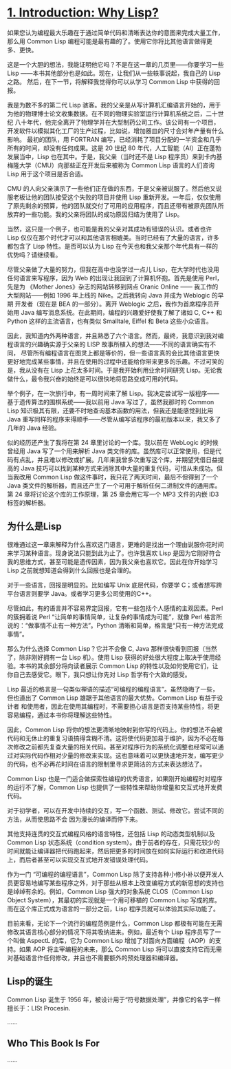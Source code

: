 # [1. Introduction: Why Lisp?](http://www.gigamonkeys.com/book/introduction-why-lisp.html)

如果您认为编程最大乐趣在于通过简单代码和清晰表达你的意图来完成大量工作，那么用 Common Lisp 编程可能是最有趣的了。使用它你将比其他语言做得更多、更快。


这是一个大胆的想法，我能证明他它吗？不是在这一章的几页里——你要学习一些 Lisp ——本书其他部分也是如此。现在，让我们从一些轶事说起，我自己的 Lisp 之路。
然后，在下一节，将解释我觉得你可以从学习 Common Lisp 中获得的回报。


我是为数不多的第二代 Lisp 骇客。我的父亲是从写计算机汇编语言开始的，用于为他的物理博士论文收集数据。在不同的物理实验室运行计算机系统之后，二十世纪
八十年代，他完全离开了物理学并在大型制药公司工作。该公司有一个项目，开发软件以模拟其化工厂的生产过程，比如说，增加器皿的尺寸会对年产量有什么影响。
最初的团队，用 FORTRAN 编写，已经消耗了项目分配的一半资金和几乎所有的时间，却没有任何成果。这是 20 世纪 80 年代，人工智能（AI）正在蓬勃发展当中，Lisp 也在其中。于是，我父亲（当时还不是 Lisp 程序员）来到卡内基梅隆大学（CMU）向那些正在开发后来被称为 Common Lisp 语言的人们咨询 Lisp 用于这个项目是否合适。

CMU 的人向父亲演示了一些他们正在做的东西，于是父亲被说服了。然后他又说服老板让他的团队接受这个失败的项目并使用 Lisp 重新开发。一年后，仅仅使用了原先剩余的预算，他的团队就交付了可用的应用程序，而且还带有被原先团队所放弃的一些功能。我的父亲将团队的成功原因归结为使用了 Lisp。

当然，这只是一个例子，也可能是我的父亲对其成功有错误的认识。或者也许 Lisp 仅仅在那个时代才可以和其他语言相媲美。当时已经有了大量的语言，许多都包含了 Lisp 特性。是否可以认为 Lisp 在今天也和我父亲那个年代具有一样的优势吗？请继续看。

尽管父亲做了大量的努力，但我在高中也没学过一点儿 Lisp，在大学时代也没用任何语言来写程序，因为 Web 的出现让我回到了计算机怀抱。首先是使用 Perl，先是为
《Mother Jones》杂志的网站转移到网点 Oranic Online —— 我工作的大型网站——例如 1996 年上线的 Nike。之后我转向 Java 并成为 Weblogic 的早期
开发者（现在是 BEA 的一部分）。离开 Weblogic 之后，我作为首席程序员开始用 Java 编写消息系统。在此期间，编程的兴趣爱好使我了解了诸如 C, C++ 和 Python 这样的主流语言，也有类似 Smalltale, Eiffel 和 Beta 这些小众语言。

因此，我知道内外两种语言，并且熟悉了六个语言。然而，最终，我意识到我对编程语言的兴趣确实源于父亲的 LISP 故事所植入的想法——不同的语言确实有不同，
尽管所有编程语言在图灵上都是等价的，但一些语言真的会比其他语言更快更好地完成某些事情，并且在使用的过程中还能给你带来更多的乐趣。不过可笑的是，我从没有在 Lisp 上花太多时间。于是我开始利用业余时间研究 Lisp。无论我做什么，最令我兴奋的始终是可以很快地将思路变成可用的代码。

举个例子，在一次旅行中，有一周时间来了解 Lisp。我决定尝试写一版程序——基于遗传算法的围棋系统——我以前用 Java 写过了，虽然我那时的 Common Lisp 知识极其有限，还要不时地查询基本函数的用法，但我还是能感觉到比用 Java 重写同样的程序来得顺手——尽管从编写该程序的最初版本以来，我又多了几年的 Java 经验。

似的经历还产生了我将在第 24 章里讨论的一个库。我以前在 WebLogic 的时候曾经用 Java 写了一个用来解析 Java 类文件的库。虽然库可以正常使用，但是代码有点乱，并且难以修改或扩展。几年来我曾多次重写这个库，并期望凭借日益提高的 Java 技巧可以找到某种方式来消除其中大量的重复代码，可惜从未成功。但当我改用 Common Lisp 做这件事时，我只花了两天时间，最后不但得到了一个 Java 类文件的解析器，而且还产生了一个可用于解析任何二进制文件的通用库。第 24 章将讨论这个库的工作原理，第 25 章会用它写一个 MP3 文件的内嵌 ID3 标签的解析器。

## 为什么是Lisp
很难通过这一章来解释为什么喜欢这门语言，更难的是找出一个理由说服你花时间来学习某种语言。现身说法只能到此为止了。也许我喜欢 Lisp 是因为它刚好符合我的思维方式，甚至可能是遗传因素，因为我父亲也喜欢它。因此在你开始学习 Lisp 之前就想知道会得到什么回报也是合理的。

对于一些语言，回报是明显的。比如编写 Unix 底层代码，你要学 C；或者想写跨平台语言则要学 Java。或者学习更多公司使用的C++。

尽管如此，有的语言并不容易界定回报，它有一些包括个人感情的主观因素。Perl 的簇拥着说 Perl “让简单的事情简单，让复杂的事情成为可能”，就像 Perl 格言所说的：“做事情不止有一种方法”。Python 清晰和简单，格言是“只有一种方法完成事情”。

那么为什么选择 Common Lisp？它并不会像 C, Java 那样很快看到回报（当然了，除非刚好拥有一台 Lisp 机）。使用 Lisp 获得的好处很大程度上取决于使用经
验。本书的其余部分将向读者展示 Common Lisp 的特性以及如何使用它们，让你自己去感受它。眼下，我只想让你先对 Lisp 哲学有个大致的感受。

Lisp 最近的格言是一句类似禅语的描述“可编程的编程语言”。虽然隐晦了一些，但也道出了 Common Lisp 雄踞于其他语言的最大优势。Common Lisp 有益于设计者
和使用者，因此在使用其编程时，不需要担心语言是否支持某些特性，将更容易编程，通过本书你将理解这些特性。

因此，Common Lisp 将你的想法更清晰地映射到你写的代码上。你的想法不会被代码和无休止的重复习语搞得含糊不清。这将使代码更加易于维护，因为不必在每次修改之前都先复查大量的相关代码。甚至对程序行为的系统化调整也经常可以通过对实际代码作相对少量的修改来实现。这也意味着可以更快速地开发，编写更少的代码，也不必再花时间在语言的限制里寻求更简洁的方式来表达想法了。

Common Lisp 也是一门适合做探索性编程的优秀语言，如果刚开始编程时对程序的运行不了解，Common Lisp 也提供了一些特性来帮助你增量和交互式地开发费代码。

对于初学者，可以在开发中持续的交互，写一个函数、测试、修改它。尝试不同的方法，从而使思路不会 因为漫长的编译而停下来。

其他支持连贯的交互式编程风格的语言特性，还包括 Lisp 的动态类型机制以及 Common Lisp 状态系统（condition system）。由于前者的存在，只需花较少的时间就能让编译器把代码跑起来，然后把更多的时间放在如何实际运行和改进代码上，而后者甚至可以实现交互式地开发错误处理代码。


作为一门 “可编程的编程语言”，Common Lisp 除了支持各种小修小补以便开发人员更容易地编写某些程序之外，对于那些从根本上改变编程方式的新思想的支持也是绰绰有余的。例如，Common Lisp 强大的对象系统 CLOS（Common Lisp Object System），其最初的实现就是一个用可移植的 Common Lisp 写成的库。而在这个库正式成为语言的一部分之前，Lisp 程序员就可以体验其实际功能了。

目前来看，无论下一个流行的编程范例是什么，Common Lisp 都极有可能在无需修改其语言核心部分的情况下将其吸纳进来。例如，最近有个 Lisp 程序员写了一个叫做 AspectL 的库，它为 Common Lisp 增加了对面向方面编程（AOP）的支持。如果 AOP 将主宰编程的未来，那么 Common Lisp 将可以直接支持它而无需对基础语言作任何修改，并且也不需要额外的预处理器和编译器。

## Lisp的诞生

Common Lisp 诞生于 1956 年，被设计用于“符号数据处理”，并像它的名字一样擅长于：LISt Procesin. 

……

## Who This Book Is For

……
